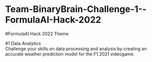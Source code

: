 # Team-BinaryBrain-Challenge-1--FormulaAI-Hack-2022
#FormulaAI Hack 2022 Theme 

#1 Data Analytics  
​  Challenge your skills on data processing and analysis by creating an accurate weather prediction model for the F1 2021 videogame.
